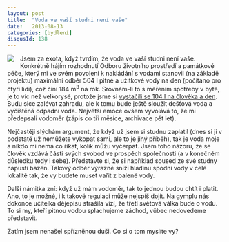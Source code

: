 ```yaml
---
layout: post
title:  "Voda ve vaší studni není vaše"
date:   2013-08-13
categories: [bydlení]
disqusId: 138
---
```

<div style="float: left; margin: 0 1em 1em 0; text-align: center;"><a href="http://openclipart.org/detail/4664/pumpwell-by-piotriq"><img src="http://openclipart.org/image/200px/svg_to_png/4664/piotriq_pumpwell.png" /></a></div>Jsem za exota, když tvrdím, že voda ve vaší studni není vaše. Konkrétně hájím rozhodnutí Odboru životního prostředí a památkové péče, který mi ve svém povolení k nakládání s vodami stanovil (na základě projektu) maximální odběr 504&nbsp;l pitné a užitkové vody na den (počítáno pro čtyři lidi), což činí 184&nbsp;m<sup>3</sup> na rok. Srovnám-li to s měřením spotřeby v bytě, je to víc než velkorysé, protože jsme si <a href="/item/57">vystačili se 104&nbsp;l na člověka a den</a>. Budu sice zalévat zahradu, ale k tomu bude ještě sloužit dešťová voda a vyčištěná odpadní voda. Největší emoce ovšem vyvolává to, že mi předepsali vodoměr (zápis co tři měsíce, archivace pět let).
<!--more-->

Nejčastěji slýchám argument, že když už jsem si studnu zaplatil (dnes si ji v podstatě už nemůžete vykopat sami, ale to je jiný příběh), tak je voda moje a nikdo mi nemá co říkat, kolik můžu vyčerpat. Jsem toho názoru, že se člověk vzdává části svých svobod ve prospěch společnosti (a v konečném důsledku tedy i sebe). Představte si, že si například soused ze své studny napustí bazén. Takový odběr výrazně sníží hladinu spodní vody v celé lokalitě tak, že vy budete muset vařit z balené vody.

Další námitka zní: když už mám vodoměr, tak to jednou budou chtít i platit. Ano, to je možné, i k takové regulaci může nejspíš dojít. Na gymplu nás dokonce učitelka dějepisu strašila vizí, že třetí světová válka bude o vodu. To si my, kteří pitnou vodou splachujeme záchod, vůbec nedovedeme představit.

Zatím jsem nenašel spřízněnou duši. Co si o tom myslíte vy?